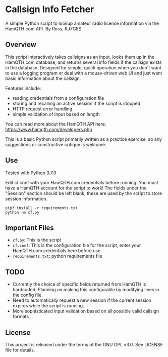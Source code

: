 # Callsign Info Fetcher
A simple Python script to lookup amateur radio license information via the HamQTH.com API. By Ross, KJ7GES

## Overview
This script interactively takes callsigns as an input, looks them up in the HamQTH.com database, and returns several info fields if the callsign exists in the database. Designed for simple, quick operation when you don't want to use a logging program or deal with a mouse-driven web UI and just want basic information about the callsign. 

Features include:
- reading credentials from a configuration file
- storing and recalling an active session if the script is stopped
- HTTP request error handling
- simple validation of input based on length

You can read more about the HamQTH API here: https://www.hamqth.com/developers.php

This is a basic Python script primarily written as a practice exercise, so any suggestions or constructive critique is welcome.

## Use
Tested with Python 3.7.0

Edit cf.conf with your HamQTH.com credentials before running. You must have a HamQTH account for the script to work! The fields under the "Session" section should be left blank, these are used by the script to store session information.

```
pip3 install -r requirements.txt
python -m cf.py
```

## Important Files
- `cf.py`: This is the script
- `cf.conf`: This is the configuration file for the script, enter your HamQTH.com credentials here before use.
- `requirements.txt`: python requirements file

## TODO
- Currently the choice of specific fields returned from HamQTH is hardcoded. Planning on making this configurable by modifying lines in the config file.
- Need to automatically request a new session if the current session expires while the script is running.
- More sophisticated input validation based on all possible valid callsign formats

## License
This project is released under the terms of the GNU GPL v3.0. See LICENSE file for details.
